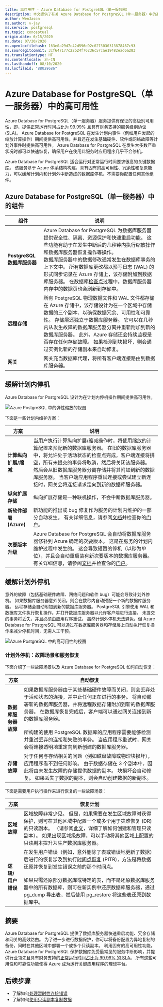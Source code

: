 ```yaml
---
title: 高可用性 - Azure Database for PostgreSQL（单一服务器）
description: 本文提供了有关 Azure Database for PostgreSQL（单一服务器）中的高可用性的信息
author: WenJason
ms.author: v-jay
ms.service: postgresql
ms.topic: conceptual
origin.date: 6/15/2020
ms.date: 07/20/2020
ms.openlocfilehash: 163e0a29d7c42d596d92c0273030313878467c93
ms.sourcegitcommit: 3cf647177c22b24f76236c57cae19482ead6a283
ms.translationtype: HT
ms.contentlocale: zh-CN
ms.lasthandoff: 08/10/2020
ms.locfileid: "88029686"
---
```

# <a name="high-availability-in-azure-database-for-postgresql---single-server"></a>Azure Database for PostgreSQL（单一服务器）中的高可用性
Azure Database for PostgreSQL（单一服务器）服务提供有保证的高级别可用性，即，提供正常运行时间占比为 [99.99%](https://www.azure.cn/support/sla/postgresql/index.html) 且具有财务支持的服务级别协议 (SLA)。 Azure Database for PostgreSQL 在发生计划内事件（例如用户发起的缩放计算操作）期间提供高可用性，并且还在发生基础硬件、软件或网络故障等计划外事件时提供高可用性。 Azure Database for PostgreSQL 在发生大多数严重状况时都可以快速恢复，确保用户在使用此服务时应用程序几乎不会停机。

Azure Database for PostgreSQL 适合运行对正常运行时间要求很高的关键数据库。 该服务基于 Azure 体系结构构建，具有固有的高可用性、冗余性和复原能力，可以缓解计划内和计划外中断造成的数据库停机，不需要你配置任何其他组件。 

## <a name="components-in-azure-database-for-postgresql---single-server"></a>Azure Database for PostgreSQL（单一服务器）中的组件

| **组件** | **说明**|
| ------------ | ----------- |
| <b>PostgreSQL 数据库服务器 | Azure Database for PostgreSQL 为数据库服务器提供安全性、隔离、资源保护和快速重启功能。 这些功能有助于在发生中断后的几秒钟内执行缩放操作和数据库服务器恢复操作等操作。 <br/> 数据库服务器中的数据修改通常发生在数据库事务的上下文中。 所有数据库更改都以预写日志 (WAL) 的形式同步记录在 Azure 存储上，该存储附加到数据库服务器。 在数据库[检查点](https://www.postgresql.org/docs/11/sql-checkpoint.html)过程中，数据库服务器内存中的数据页也会刷新到存储中。 |
| <b>远程存储 | 所有 PostgreSQL 物理数据文件和 WAL 文件都存储在 Azure 存储中，该存储设计为在一个区域中存储数据的三个副本，以确保数据冗余、可用性和可靠性。 存储层还独立于数据库服务器。 它可以在几秒内从发生故障的数据库服务器分离并重新附加到新的数据库服务器。 此外，Azure 存储还会持续监视是否存在任何存储故障。 如果检测到块损坏，则会通过实例化新的存储副本来自动修复。 |
| <b>网关 | 网关充当数据库代理，将所有客户端连接路由到数据库服务器。 |

## <a name="planned-downtime-mitigation"></a>缓解计划内停机
Azure Database for PostgreSQL 设计为在计划内停机操作期间提供高可用性。 

![Azure PostgreSQL 中的弹性缩放的视图](./media/concepts-high-availability/azure-postgresql-elastic-scaling.png)

下面是一些计划内维护方案：

| **方案** | **说明**|
| ------------ | ----------- |
| <b>计算纵向扩展/缩减 | 当用户执行计算纵向扩展/缩减操作时，将使用缩放的计算配置来预配新的数据库服务器。 在旧的数据库服务器中，将允许处于活动状态的检查点完成，客户端连接将排空，所有未提交的事务将取消，然后将关闭该服务器。 然后会从旧数据库服务器分离存储并将其附加到新的数据库服务器。 当客户端应用程序重试连接或尝试建立新连接时，网关会将连接请求定向到新的数据库服务器。|
| <b>纵向扩展存储 | 纵向扩展存储是一种联机操作，不会中断数据库服务器。|
| <b>新软件部署 (Azure) | 新功能的推出或 bug 修复作为服务的计划内维护的一部分自动发生。 有关详细信息，请参阅[文档](/postgresql/concepts-monitoring#planned-maintenance-notification)并检查你的[门户](https://portal.azure.cn/#blade/Microsoft_Azure_Health/AzureHealthBrowseBlade/plannedMaintenance)。|
| <b>次要版本升级 | Azure Database for PostgreSQL 会自动将数据库服务器修补到 Azure 确定的次要版本。 这是在服务的计划内维护过程中发生的。 这会导致短暂的停机（以秒为单位），并且会自动重启装有新次要版本的数据库服务器。 有关详细信息，请参阅[文档](/postgresql/concepts-monitoring#planned-maintenance-notification)并检查你的[门户](https://portal.azure.cn/#blade/Microsoft_Azure_Health/AzureHealthBrowseBlade/plannedMaintenance)。|


##  <a name="unplanned-downtime-mitigation"></a>缓解计划外停机

意外的故障（包括基础硬件故障、网络问题和软件 bug）可能会导致计划外停机。 如果数据库服务器意外关闭，则会在数秒内自动预配一个新的数据库服务器。 远程存储会自动附加到新的数据库服务器。 PostgreSQL 引擎使用 WAL 和数据库文件执行恢复操作，并打开数据库服务器以允许客户端进行连接。 未提交的事务将丢失，并且必须由应用程序重试。 虽然计划外停机无法避免，但 Azure Database for PostgreSQL 可以通过在数据库服务器和存储层上自动执行恢复操作来减少停机时间，无需人工干预。 


![Azure PostgreSQL 中的高可用性的视图](./media/concepts-high-availability/azure-postgresql-built-in-high-availability.png)

### <a name="unplanned-downtime-failure-scenarios-and-service-recovery"></a>计划外停机：故障场景和服务恢复
下面介绍了一些故障场景以及 Azure Database for PostgreSQL 如何自动恢复：

| **方案** | **自动恢复** |
| ---------- | ---------- |
| <B>数据库服务器故障 | 如果数据库服务器由于某些基础硬件故障而关闭，则会丢弃处于活动状态的连接，并中止任何正在进行的事务。 将自动部署新的数据库服务器，并将远程数据存储附加到新的数据库服务器。 在数据库恢复完成后，客户端可以通过网关连接到新的数据库服务器。 <br /> <br /> 所构建的使用 PostgreSQL 数据库的应用程序需要能够检测并重试丢弃的连接和失败的事务。  当应用程序重试时，网关会将连接透明地重定向到新创建的数据库服务器。 |
| <B>存储故障 | 对于任何与存储相关的问题（例如磁盘故障或物理块损坏），应用程序看不到任何影响。 由于数据存储在 3 个副本中，因此将由未发生故障的存储提供数据的副本。 块损坏会自动修复。 如果丢失了数据的副本，则会自动创建数据的新副本。 |

下面是需要用户执行操作来进行恢复的一些故障场景：

| **方案** | **恢复计划** |
| ---------- | ---------- |
| <b> 区域故障 | 区域故障非常少见。 但是，如果需要在发生区域故障时获得保护，则可在其他区域中配置一个或多个用于灾难恢复 (DR) 的只读副本。 （请参阅[此文](/postgresql/howto-read-replicas-portal)，详细了解如何创建和管理只读副本）。 如果出现区域级故障，可以手动将其他区域上配置的只读副本提升为生产数据库服务器。 |
| <b> 逻辑/用户错误 | 在发生用户错误（例如，意外删除了表或错误地更新了数据）后进行的恢复涉及到执行[时间点恢复](/postgresql/concepts-backup) (PITR)，方法是将数据还原并恢复到发生错误之前的那个时间点。<br> <br>  如果只需还原部分数据库或特定的表，而不是还原数据库服务器中的所有数据库，则可在新实例中还原数据库服务器，通过 [pg_dump](https://www.postgresql.org/docs/11/app-pgdump.html) 导出表，然后使用 [pg_restore](https://www.postgresql.org/docs/11/app-pgrestore.html) 将这些表还原到数据库中。 |



## <a name="summary"></a>摘要

Azure Database for PostgreSQL 提供了数据库服务器快速重启功能、冗余存储和网关的高效路由。 为了进一步进行数据保护，你可以将备份配置为异地复制的备份，同时在其他区域中部署一个或多个只读副本。 利用固有的高可用性功能，Azure Database for PostgreSQL 保护数据库免受最常见的服务中断影响，并提供行业领先且具有财务支持的[正常运行时间占比为 99.99% 的 SLA](https://www.azure.cn/support/sla/postgresql/index.html)。 所有这些可用性和可靠性功能使得 Azure 成为运行关键应用程序的理想平台。

## <a name="next-steps"></a>后续步骤
- 了解如何[处理暂时性连接错误](concepts-connectivity.md)
- 了解如何[使用只读副本复制数据](howto-read-replicas-portal.md)

